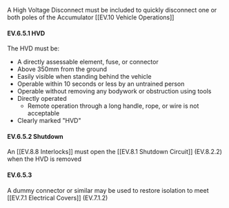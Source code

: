 A High Voltage Disconnect must be included to quickly disconnect one or both poles of the Accumulator [[EV.10 Vehicle Operations]]

#### EV.6.5.1 HVD
The HVD must be:
- A directly assessable element, fuse, or connector
- Above 350mm from the ground
- Easily visible when standing behind the vehicle
- Operable within 10 seconds or less by an untrained person
- Operable without removing any bodywork or obstruction using tools
- Directly operated
	- Remote operation through a long handle, rope, or wire is not acceptable
- Clearly marked "HVD"

#### EV.6.5.2 Shutdown
An [[EV.8.8 Interlocks]] must open the [[EV.8.1 Shutdown Circuit]] (EV.8.2.2) when the HVD is removed

#### EV.6.5.3
A dummy connector or similar may be used to restore isolation to meet [[EV.7.1 Electrical Covers]] (EV.7.1.2)
